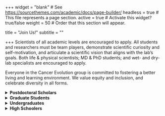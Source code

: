 +++
widget = "blank"  # See https://sourcethemes.com/academic/docs/page-builder/
headless = true  # This file represents a page section.
active = true  # Activate this widget? true/false
weight = 50  # Order that this section will appear.

title = "Join Us!"
subtitle = ""

+++
Scientists of all academic levels are encouraged to apply. All students and researchers must be team players, demonstrate scientific curiosity and self-motivation, and articulate a scientific vision that aligns with the lab’s goals. Both life & physical scientists; MD & PhD students; and wet- and dry-lab specialists are encouraged to apply. 

Everyone in the Cancer Evolution group is committed to fostering a better living and learning environment. We value equity and inclusion, and celebrate diversity in all forms. 

<details>
 <summary><b>Postdoctoral Scholars</b></summary>
<p><i>We are recruiting postdocs today!</i> Informal inquiries and applications (CV & two reference letters) are welcome. 
Please email <a href="#contact">Prof. McFarland</a>. 
</p>
There are also several internal and external fellowships/supplements
(e.g. <a href="https://case.edu/cancer/training-education/postdoctoral-training">CoGEC</a>) that I am happy to discuss and sponsor (some require US citizenship). 
</details>

<details>
  <summary><b>Graduate Students</b></summary>
  We are recruiting graduate students through the 
 <a href="https://case.edu/medicine/admissions-programs/phd-and-masters-programs/phd-programs/bstp">Biomedical Science Training Program (BSTP)</a>,
 <a href="https://case.edu/medicine/admissions-programs/md-phd-program">Medical Science Training Program (MSTP)</a>, 
  and <a href="https://case.edu/medicine/pathology/training/phd-program/cancer-biology-training-program">Cancer Biology Training Program (CBTP)</a> at Case.
  Please note that there are over 30 programs in BTSP ranging from biophysics (my upbringing) to pathology, and that Case is a world leader in integrating 
  basic and clinical sciences. We want to enable your unique career path, not constrain it. 
  In the BSTP program, students first rotate within the lab in their first year. 
  Please mention Prof. McFarland in your cover letter, so that I can be sure to review your application. 
  You are also encouraged to <a href="#contact">contact me</a> directly (before or after applying) to discuss fit.
</details>

<details>
 <summary><b>Undergraduates</b></summary>
 Undergraduate students who can commit 10+ hours/week during the school year or 40 hours/week for 10+ weeks during the summer are encouraged to apply. 
 Please send to Prof. McFarland a CV/Resume and Cover Letter explaining why your scientific goals align with the lab’s. 
 Summer students (especially non-CWRU) are encouraged to apply through 
 <a href="https://case.edu/source/find-programs-and-funding/campus-based-summer-positions">SOURCE programs</a>, 
 and are welcome to contact me in advance of applying. 
</details>

<details>
 <summary><b>High Schoolers</b></summary>
 High schoolers with a strong interest in scientific research, and evolutionary and cancer biology, 
 who can commit 10+ hours/week during the school year or 40 hours/week for 10+ weeks during the summer are encouraged to apply. 
 Please refer to these <a href="https://case.edu/source/find-programs-and-funding/campus-based-summer-positions">SOURCE guidelines</a> 
 when contacting labs at Case.
</details>
